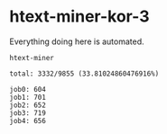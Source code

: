 # htext-miner-kor-3

Everything doing here is automated.

```
htext-miner

total: 3332/9855 (33.81024860476916%)

job0: 604
job1: 701
job2: 652
job3: 719
job4: 656
```